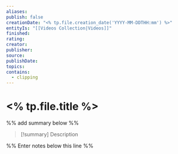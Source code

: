 ```yaml
---
aliases:
publish: false
creationDate: "<% tp.file.creation_date('YYYY-MM-DDTHH:mm') %>"
entityIs: "[[Videos Collection|Videos]]"
finished:
rating:
creator:
publisher:
source:
publishDate:
topics:
contains:
  - clipping
---
```

# <% tp.file.title %>
%% add summary below %%
> [!summary] Description
>
%% Enter notes below this line %%
